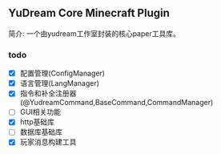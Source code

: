 ## YuDream Core Minecraft Plugin

简介: 一个由yudream工作室封装的核心paper工具库。

 ### todo
- [x] 配置管理(ConfigManager)
- [x] 语言管理(LangManager)
- [x] 指令和补全注册器(@YudreamCommand,BaseCommand,CommandManager)
- [ ] GUI相关功能
- [x] http基础库
- [ ] 数据库基础库
- [x] 玩家消息构建工具